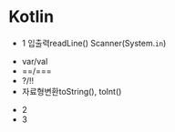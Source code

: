 # Kotlin

* 1
    입출력readLine()
    Scanner(System.`in`)
- var/val
- ==/===
- ?/!!
- 자료형변환toString(), toInt()

* 2
* 3
